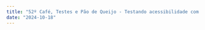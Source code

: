 ```yaml
---
title: "52º Café, Testes e Pão de Queijo - Testando acessibilidade com Cypress"
date: "2024-10-18"
---
```



